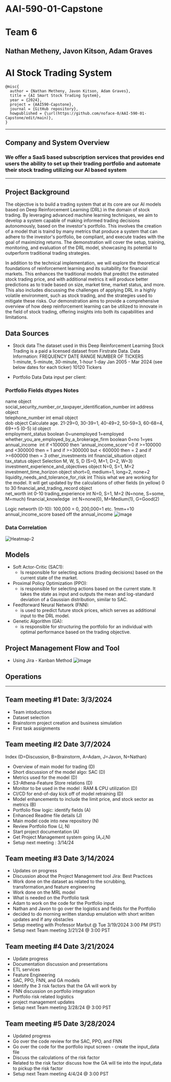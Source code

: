 # AAI-590-01-Capstone
# Team 6
## Nathan Metheny, Javon Kitson, Adam Graves
# AI Stock Trading System
    @misc{
      author = {Nathan Metheny, Javon Kitson, Adam Graves},
      title = {AI Smart Stock Trading System},
      year = {2024},
      project = {AAI590-Capstone},
      journal = {GitHub repository},
      howpublished = {\url(https://github.com/noface-0/AAI-590-01-Capstone/edit/main)},
    }
-------------------------------------------------------------------------------------------------------------
## Company and System Overview
### We offer a SaaS based subscription services that provides end users the ability to set up their trading portfolio and automate their stock trading utilizing our AI based system
---------------------------------------------------------------------------------------
## Project Background
The objective is to build a trading system that at its core are our AI models based on Deep Reinforcement Learning (DRL) in the domain of stock trading. By leveraging advanced machine learning techniques, we aim to develop a system capable of making informed trading decisions autonomously, based on the investor's portfolio. This involves the creation of a model that is traind by many metrics that produce a system that can adhere to the investor's portfolio, be compliant, and execute trades with the goal of maximizing returns. The demonstration will cover the setup, training, monitoring, and evaluation of the DRL model, showcasing its potential to outperform traditional trading strategies.

In addition to the technical implementation, we will explore the theoretical foundations of reinforcement learning and its suitability for financial markets. This enhances the traditional models that preditct the estimated stock trading price, and with additional metrics it will produce better predictions as to trade based on size, market time, market status, and more. This also includes discussing the challenges of applying DRL in a highly volatile environment, such as stock trading, and the strategies used to mitigate these risks. Our demonstration aims to provide a comprehensive overview of how deep reinforcement learning can be utilized to innovate in the field of stock trading, offering insights into both its capabilities and limitations.

## Data Sources
- Stock data
The dataset used in this Deep Reinforcement Learning Stock Trading is a paid a licensed dataset from Firstrate Data. 
Data Information:
FREQUENCY	DATE RANGE	NUMBER OF TICKERS	
1-minute,
5-minute,
30-minute,
1-hour
1-day	Jan 2005 - Mar 2024
(see below dates for each ticker)	10120 Tickers	

- Portfolio Data
Data input per client:
### Portfolio Fields	dtypes	Notes
name	object	
social_security_number_or_taxpayer_identification_number	int	
address	object	
telephone_number	int	
email	object	
dob	object	Calculate age. 21-29=0, 30-39=1, 40-49=2, 50-59=3, 60-68=4, 69+=5  (0-5)
id	object	
employment_status	boolean	0=unemployed 1=employed
whether_you_are_employed_by_a_brokerage_firm	boolean	0=no 1=yes
annual_income 	int	if <100000 then 'annual_income_score'=0 if >=100000 and <300000 then = 1 and if >=300000 but < 600000 then = 2 and if >=600000 then = 3
other_investments	int	
financial_situation	object	
tax_status	object	Selection M, W, S, D (S=0, M=1, D=2, W=3)
investment_experience_and_objectives	object	N=0, S=1, M=2
investment_time_horizon	object	short=0, medium=1, long=2, none=2
liquidity_needs_and_tolerance_for_risk	int	Thisis what we are working for the model. It will get updated by the calculations of other fields (in yellow) 0 to 30
financial_and_trading_record	object	
net_worth	int	0-10
trading_experience	int	N=0, S=1, M=2 (N=none, S=some, M=much)
financial_knowledge 	int	N=none(0), M=Medium(1), G=Good(2)
		
Logic networth		 (0-10): 100,000 = 0, 200,000=1 etc. 1mm+=10
annual_income_score		based off the annual_income
![image](https://github.com/noface-0/AAI-590-01-Capstone/assets/139398917/9b7e25a4-a4f6-4fd1-b7a6-35ae787ec8d2)


### Data Correlation
![Heatmap-2](https://github.com/noface-0/AAI-590-01-Capstone/assets/139398917/d8c184ae-c266-43dc-9055-41f7de44e237)

## Models
- Soft Actor-Critic (SAC1):
    - Is responsible for selecting actions (trading decisions) based on the current state of the market. 
- Proximal Policy Optimization (PPO):
    - is responsible for selecting actions based on the current state. It takes the state as input and outputs the mean and log-standard deviation of a Gaussian distribution, similar to SAC.    
 - Feedforward Neural Network (FNN):
    - is used to predict future stock prices, which serves as additional input to the DRL model. 
- Genetic Algorithm (GA):
    - is responsible for structuring the portfolio for an individual with optimal performance based on the trading objective.

## Project Management Flow and Tool
- Using Jira - Kanban Method
![image](https://github.com/noface-0/AAI-590-01-Capstone/assets/139398917/c1e30227-6ad1-4c20-9f36-631acbd7605d)

## Operations
____________________________________________________________
## Team meeting #1 Date: 3/3/2024
- Team intoductions
- Dataset selection
- Brainstorm project creation and business simulation
- First task assignments
  
## Team meeting #2 Date 3/7/2024
Index (D=Discussion, B=Brainstorm, A=Adam, J=Javon, N=Nathan)
- Overview of main model for trading (D)
- Short discussion of the model algo: SAC (D)
- Metrics used for the model (D)
- S3-Athena-Feature Store relations (D)
- Monitor to be used in the model : RAM & CPU utilization (D)
- CI/CD for end-of-day kick off of model retraining (D)
- Model enhancements to include the limit price, and stock sector as metrics (B)
- Portfolio flow logic: identify fields (A)
- Enhanced Readme file details (J)
- Main model code into new repository (N)
- Review Portfolio flow (J, N)
- Start project documentation (A)
- Get Project Management system going (A,J,N)
- Setup next meeting : 3/14/24

## Team meeting #3 Date 3/14/2024
- Updates on progress
- Discussion about the Project Management tool Jira: Best Practices 
- Work done on the dataset as related to the scrubbing, transformation,and feature engineering 
- Work done on the MRL model 
- What is needed on the Portfolio task 
- Adam to work on the code for the Portfolio input
- Nathan and Javon to go over the logistics and fields for the Portfolio
- decided to do morning written standup emulation with short written updates and if any obstacles
- Setup meeting with Professor Marbut @ Tue 3/19/2024 3:00 PM (PST)
- Setup next Team meeting 3/21/24 @ 3:00 PST

## Team meeting #4 Date 3/21/2024
- Update progress
- Documentation discussion and presentations
- ETL services
- Feature Engineering
- SAC, PPO, FNN, and GA models
- Identify the 3 risk factors that the GA will work by
- FNN discussion on portfolio integration
- Portfolio risk related logistics
- project management updates
- Setup next Team meeting 3/28/24 @ 3:00 PST
  
## Team meeting #5 Date 3/28/2024
- Updated progress
- Go over the code review for the SAC, PPO, and FNN
- Go over the code for the portfolio input screen - create the input_data file
- Discuss the calculations of the risk factor
- Related to the risk factor discuss how the GA will tie into the input_data to pickup the risk factor
- Setup next Team meeting 4/4/24 @ 3:00 PST

